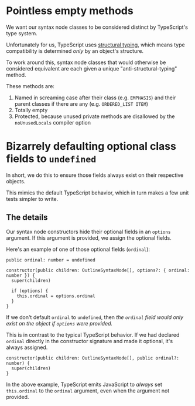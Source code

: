 Pointless empty methods
=======================

We want our syntax node classes to be considered distinct by TypeScript's type system.

Unfortunately for us, TypeScript uses [structural typing](https://en.wikipedia.org/wiki/Structural_type_system), which means type compatibility is determined *only* by an object's structure.

To work around this, syntax node classes that would otherwise be considered equivalent are each given a unique "anti-structural-typing" method.

These methods are:

1. Named in screaming case after their class (e.g. `EMPHASIS`) and their parent classes if there are any (e.g. `ORDERED_LIST ITEM`)
2. Totally empty
3. Protected, because unused private methods are disallowed by the `noUnusedLocals` compiler option


Bizarrely defaulting optional class fields to `undefined`
=========================================================

In short, we do this to ensure those fields always exist on their respective objects.

This mimics the default TypeScript behavior, which in turn makes a few unit tests simpler to write.


The details
----------- 

Our syntax node constructors hide their optional fields in an `options` argument. If this argument is provided, we assign the optional fields.

Here's an example of one of those optional fields (`ordinal`):

``````
public ordinal: number = undefined

constructor(public children: OutlineSyntaxNode[], options?: { ordinal: number }) {
  super(children)

  if (options) {
    this.ordinal = options.ordinal
  }
}
``````

If we don't default `ordinal` to `undefined`, then *the `ordinal` field would only exist on the object if `options` were provided.*

This is in contrast to the typical TypeScript behavior. If we had declared `ordinal` directly in the constructor signature and made it optional, it's always assigned.

``````
constructor(public children: OutlineSyntaxNode[], public ordinal?: number) {
  super(children)
}
``````

In the above example, TypeScript emits JavaScript to *always* set `this.ordinal` to the `ordinal` argument, even when the argument not provided.
